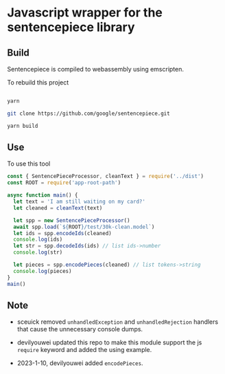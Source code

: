 # Javascript wrapper for the sentencepiece library

## Build

Sentencepiece is compiled to webassembly using emscripten.

To rebuild this project

```bash

yarn

git clone https://github.com/google/sentencepiece.git

yarn build

```

## Use

To use this tool

```js
const { SentencePieceProcessor, cleanText } = require('../dist')
const ROOT = require('app-root-path')

async function main() {
  let text = 'I am still waiting on my card?'
  let cleaned = cleanText(text)

  let spp = new SentencePieceProcessor()
  await spp.load(`${ROOT}/test/30k-clean.model`)
  let ids = spp.encodeIds(cleaned)
  console.log(ids)
  let str = spp.decodeIds(ids) // list ids->number
  console.log(str)

  let pieces = spp.encodePieces(cleaned) // list tokens->string
  console.log(pieces)
}
main()
```

## Note

- sceuick removed `unhandledException` and `unhandledRejection` handlers that cause the unnecessary console dumps.
- devilyouwei updated this repo to make this module support the js `require` keyword and added the using example.

- 2023-1-10, devilyouwei added `encodePieces`.
